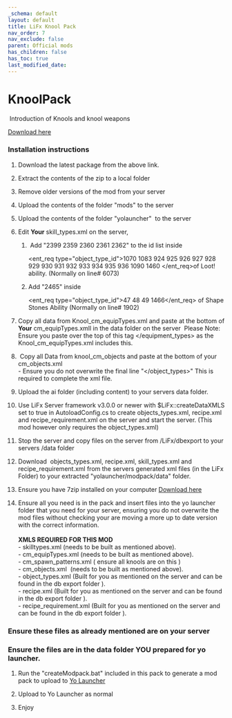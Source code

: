 ```yaml
---
_schema: default
layout: default
title: LiFx Knool Pack
nav_order: 7
nav_exclude: false
parent: Official mods
has_children: false
has_toc: true
last_modified_date:
---
```

# KnoolPack

&nbsp;Introduction of Knools and knool weapons&nbsp;

[Download here](https://github.com/LiF-x/Knool-Pack/releases/latest)

### Installation instructions&nbsp;

1. Download the latest package from the above link.

2. Extract the contents of the zip to a local folder

3. Remove older versions of the mod from your server

4. Upload the contents of the folder "mods" to the server

5. Upload the contents of the folder "yolauncher" &nbsp;to the server&nbsp;

6. Edit **Your** skill\_types.xml on the server,

   1. &nbsp;Add "2399 2359 2360 2361 2362" to the id list inside&nbsp;

      <ent_req type="object_type_id">1070 1083 924 925 926 927 928 929 930 931 932 933 934 935 936 1090 1460&nbsp;</ent_req>of Loot! ability. (Normally on line# 6073)

   2. Add "2465" inside&nbsp;

      <ent_req type="object_type_id">47 48 49 1466</ent_req>&nbsp;of Shape Stones Ability (Normally on line# 1902)

7. Copy all data from Knool\_cm\_equipTypes.xml and paste at the bottom of **Your** cm\_equipTypes.xmll in the data folder on the server&nbsp; Please Note: Ensure you paste over the top of this tag &lt;/equipment\_types&gt; as the Knool\_cm\_equipTypes.xml includes this.

8. &nbsp;Copy all Data from knool\_cm\_objects and paste at the bottom of your cm\_objects.xml<br>\- Ensure you do not overwrite the final line "&lt;/object\_types&gt;" This is required to complete the xml file.

9. Upload the ai folder (including content) to your servers data folder.

10. Use LiFx Server framework v3.0.0 or newer with $LiFx::createDataXMLS set to true in AutoloadConfig.cs to create objects\_types.xml, recipe.xml and recipe\_requirement.xml on the server and start the server. (This mod however only requires the object\_types.xml)

11. Stop the server and copy files on the server from /LiFx/dbexport to your servers /data folder

12. Download &nbsp;objects\_types.xml, recipe.xml, skill\_types.xml and recipe\_requirement.xml from the servers generated xml files (in the LiFx Folder) to your extracted "yolauncher/modpack/data" folder.

13. Ensure you have 7zip installed on your computer [Download here](https://7zip.dev/en/download/)

14. Ensure all you need is in the pack and insert files into the yo launcher folder that you need for your server, ensuring you do not overwrite the mod files without checking your are moving a more up to date version with the correct information.<br><br>**XMLS REQUIRED FOR THIS MOD**<br>\- skilltypes.xml (needs to be built as mentioned above).<br>\- cm\_equipTypes.xml (needs to be built as mentioned above).<br>\- cm\_spawn\_patterns.xml ( ensure all knools are on this )<br>\- cm\_objects.xml &nbsp;(needs to be built as mentioned above).<br>\- object\_types.xml (Built for you as mentioned on the server and can be found in the db export folder ).<br>\- recipe.xml (Built for you as mentioned on the server and can be found in the db export folder ).<br>\- recipe\_requirement.xml (Built for you as mentioned on the server and can be found in the db export folder ).​​​<br>

### Ensure these files as already mentioned are on your server&nbsp;

### Ensure the files are in the data folder YOU prepared for yo launcher.&nbsp;

1. ​​Run the "createModpack.bat" included in this pack to generate a mod pack to upload to [Yo Launcher](https://www.yolauncher.app/)

2. Upload to Yo Launcher as normal&nbsp;

3. Enjoy